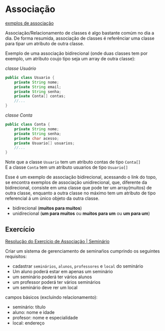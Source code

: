 # Associação

[exmplos de associação](../maratona-java/src/me/kevensouza/maratonajava/core/association/)

Associação/Relacionamento de classes é algo bastante comúm no dia a dia. De forma resumida, associação de classes é referênciar uma classe para tipar um atributo de outra classe.

Exemplo de uma associação bidirecional (onde duas classes tem por exemplo, um atributo coujo tipo seja um array de outra classe):

*classe Usuário*
```java
public class Usuario {
    private String nome;
    private String email;
    private String senha;
    private Conta[] contas;
    //...
}
```

*classe Conta*
```java
public class Conta {
    private String nome;
    private String senha;
    private char acesso;
    private Usuario[] usuarios;
    //...
}
```

Note que a classe `Usuario` tem um atributo contas de tipo `Conta[]`
<br />
E a classe `Conta` tem um atributo usuarios de tipo `Usuario[]`

Esse é um exemplo de associação bidirecional, acessando o link do topo, se encontra exemplos de associação unidirecional, que, diferente da bidirecional, consiste em uma classe que pode ter um array(muitos) de outra classe, enquanto a outra classe no máximo tem um atributo de tipo referencial á um único objeto da outra classe.

- bidirecional (**muitos para muitos**)
- unidirecional (**um para muitos** ou **muitos para um** ou **um para um**)

## Exercício

[Resolução do Exercício de Associação | Seminário](../maratona-java/src/me/kevensouza/maratonajava/core/association/seminario31/)

Criar um sistema de gerenciamento de seminaŕios cumprindo os seguintes requisitos:

- cadastrar `seminários`, `alunos`, `professores` e `local` do seminário
- Um aluno poderá estar em apenas um seminário
- um seminário poderá ter vários alunos
- um professor poderá ter vários seminários
- um seminário deve rer um local

campos básicos (excluindo relacionamento):

- seminário: título
- aluno: nome e idade
- profesor: nome e especialidade
- local: endereço
